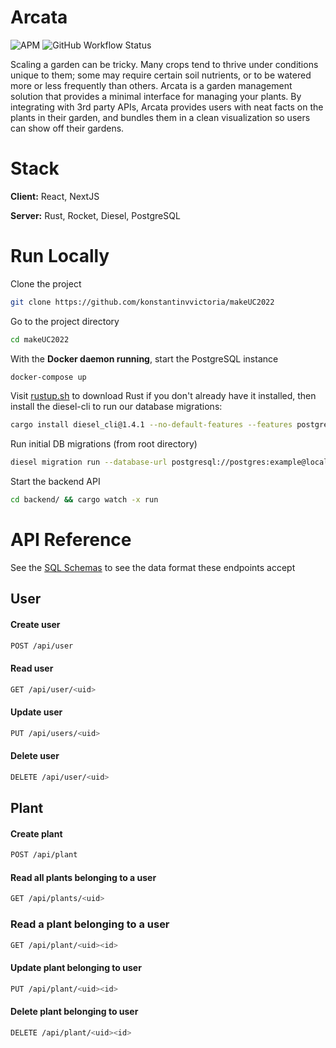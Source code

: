 # Arcata 
<img alt="APM" src="https://img.shields.io/apm/l/vim-mode"> <img alt="GitHub Workflow Status" src="https://img.shields.io/github/workflow/status/konstantinvvictoria/makeUC2022/Rust"> 

Scaling a garden can be tricky. Many crops tend to thrive under conditions unique to them; some may require certain soil nutrients, or to be watered more or less frequently than others. Arcata is a garden management solution that provides a minimal interface for managing your plants. By integrating with 3rd party APIs, Arcata provides users with neat facts on the plants in their garden, and bundles them in a clean visualization so users can show off their gardens.


# Stack

**Client:** React, NextJS

**Server:** Rust, Rocket, Diesel, PostgreSQL


# Run Locally

Clone the project

```bash
git clone https://github.com/konstantinvvictoria/makeUC2022
```

Go to the project directory

```bash
cd makeUC2022
```

With the __Docker daemon running__, start the PostgreSQL instance

```bash
docker-compose up
```

Visit [rustup.sh](https://rustup.sh) to download Rust if you don't already have it installed, then install the diesel-cli to run our database migrations:

```bash
cargo install diesel_cli@1.4.1 --no-default-features --features postgres
```

Run initial DB migrations (from root directory)
```bash
diesel migration run --database-url postgresql://postgres:example@localhost:5432/postgres
```

Start the backend API

```bash
cd backend/ && cargo watch -x run
```
# API Reference

See the [SQL Schemas](https://github.com/KonstantinVVictoria/makeUC2022/blob/dev/backend/migrations/2022-10-23-015705_init/up.sql) to see the data format these endpoints accept

## User
#### Create user

```sh
POST /api/user
```


#### Read user

```sh
GET /api/user/<uid>
```

#### Update user
```sh
PUT /api/users/<uid>
```

#### Delete user
```sh
DELETE /api/user/<uid>
```

## Plant
#### Create plant

```sh
POST /api/plant
```

#### Read all plants belonging to a user
```sh
GET /api/plants/<uid>
```

### Read a plant belonging to a user
```sh
GET /api/plant/<uid><id>
```

#### Update plant belonging to user
```sh
PUT /api/plant/<uid><id>
```

#### Delete plant belonging to user
```sh
DELETE /api/plant/<uid><id>
```
